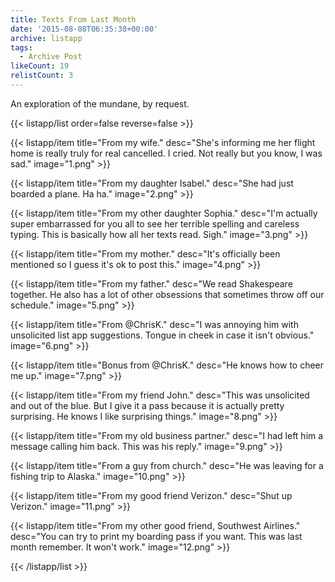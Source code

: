 ```yaml
---
title: Texts From Last Month
date: '2015-08-08T06:35:38+00:00'
archive: listapp
tags: 
  - Archive Post
likeCount: 19
relistCount: 3
---
```


An exploration of the mundane, by request.

<!--more-->

{{< listapp/list order=false reverse=false >}}

   {{< listapp/item title="From my wife."
      desc="She's informing me her flight home is really truly for real cancelled. I cried. Not really but you know, I was sad."
      image="1.png" >}}

   {{< listapp/item title="From my daughter Isabel."
      desc="She had just boarded a plane. Ha ha."
      image="2.png" >}}

   {{< listapp/item title="From my other daughter Sophia."
      desc="I'm actually super embarrassed for you all to see her terrible spelling and careless typing. This is basically how all her texts read. Sigh."
      image="3.png" >}}

   {{< listapp/item title="From my mother."
      desc="It's officially been mentioned so I guess it's ok to post this."
      image="4.png" >}}

   {{< listapp/item title="From my father."
      desc="We read Shakespeare together. He also has a lot of other obsessions that sometimes throw off our schedule."
      image="5.png" >}}

   {{< listapp/item title="From @ChrisK."
      desc="I was annoying him with unsolicited list app suggestions. Tongue in cheek in case it isn't obvious."
      image="6.png" >}}

   {{< listapp/item title="Bonus from @ChrisK."
      desc="He knows how to cheer me up."
      image="7.png" >}}

   {{< listapp/item title="From my friend John."
      desc="This was unsolicited and out of the blue. But I give it a pass because it is actually pretty surprising. He knows I like surprising things."
      image="8.png" >}}

   {{< listapp/item title="From my old business partner."
      desc="I had left him a message calling him back. This was his reply."
      image="9.png" >}}

   {{< listapp/item title="From a guy from church."
      desc="He was leaving for a fishing trip to Alaska."
      image="10.png" >}}

   {{< listapp/item title="From my good friend Verizon."
      desc="Shut up Verizon."
      image="11.png" >}}

   {{< listapp/item title="From my other good friend, Southwest Airlines."
      desc="You can try to print my boarding pass if you want. This was last month remember. It won't work."
      image="12.png" >}}

{{< /listapp/list >}}
